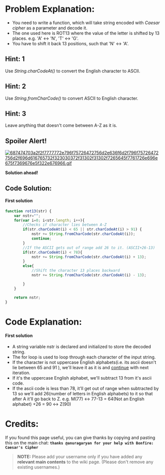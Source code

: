# Problem Explanation:
- You need to write a function, which will take string encoded with
*Caesar cipher* as a parameter and decode it.
- The one used here is ROT13 where the value of the letter is
shifted by 13 places.
e.g. 'A' ↔ 'N', 'T' ↔ 'G'.
- You have to shift it back 13 positions, such that 'N' ↔ 'A'.

## Hint: 1
Use *String.charCodeAt()* to convert the English character to ASCII.


## Hint: 2
Use *String.fromCharCode()* to convert ASCII to English character.

## Hint: 3
Leave anything that doesn't come between A-Z as it is.

## Spoiler Alert!
[![687474703a2f2f7777772e796f75726472756d2e636f6d2f796f75726472756d2f696d616765732f323030372f31302f31302f7265645f7761726e696e675f7369676e5f322e676966.gif](https://files.gitter.im/FreeCodeCamp/Wiki/nlOm/thumb/687474703a2f2f7777772e796f75726472756d2e636f6d2f796f75726472756d2f696d616765732f323030372f31302f31302f7265645f7761726e696e675f7369676e5f322e676966.gif)](https://files.gitter.im/FreeCodeCamp/Wiki/nlOm/687474703a2f2f7777772e796f75726472756d2e636f6d2f796f75726472756d2f696d616765732f323030372f31302f31302f7265645f7761726e696e675f7369676e5f322e676966.gif)

**Solution ahead!**

## Code Solution:
#### First solution

```js
function rot13(str) {
    var nstr="";
    for(var i=0; i<str.length; i++){
        //Checks if character lies between A-Z
        if(str.charCodeAt(i) < 65 || str.charCodeAt(i) > 91) {
            nstr += String.fromCharCode(str.charCodeAt(i));
            continue;
        }
        //If the ASCII gets out of range add 26 to it. (ASCII+26-13)
        if(str.charCodeAt(i) < 78){
            nstr += String.fromCharCode(str.charCodeAt(i) + 13);
        }
        else{
            //Shift the character 13 places backward
            nstr += String.fromCharCode(str.charCodeAt(i) - 13);

        }
    }

    return nstr;
}
```

# Code Explanation:
#### First solution
- A string variable nstr is declared and initialized to store the
decoded string.
- The for loop is used to loop through each character of the input string.
- If the character is not uppercase English alphabets(i.e. its ascii doesn't lie between 65 and 91 ), we'll leave it
as it is and [continue](https://developer.mozilla.org/en-US/docs/Web/JavaScript/Reference/Statements/continue) with next iteration.
- If it's the uppercase English alphabet, we'll subtract 13 from it's
ascii code.
- If the ascii code is less than 78, it'll get out of
range when subtracted by 13 so we'll add 26(number of letters in
        English alphabets) to it so that after A it'll go back to Z.
e.g. M(77) ↔ 77-13 = 64(Not an English alphabet) +26 = 90 ↔ Z(90)

# Credits:
If you found this page useful, you can give thanks by copying and pasting this on the main chat:  **`thanks @anuragaryan for your help with Bonfire: Caesar's Cipher`**

> **NOTE:** Please add your username only if you have added any **relevant main contents** to the wiki page. (Please don't remove any existing usernames.)
